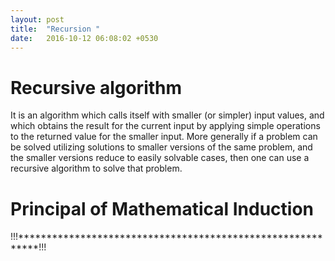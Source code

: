 ```yaml
---
layout: post
title:  "Recursion "
date:   2016-10-12 06:08:02 +0530
---
```


# Recursive algorithm

It is an algorithm which calls itself with smaller (or simpler) input values, and which obtains the result for the current input by applying simple operations to the returned value for the smaller input.
More generally if a problem can be solved utilizing solutions to smaller versions of the same problem, and the smaller versions reduce to easily solvable cases, then one can use a recursive algorithm to solve that problem.

# Principal of Mathematical Induction















!!!***********************************************************!!!
